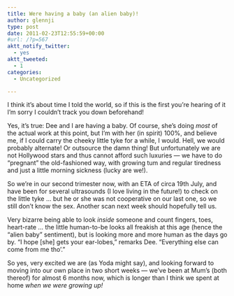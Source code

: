 ```yaml
---
title: Were having a baby (an alien baby)!
author: glennji
type: post
date: 2011-02-23T12:55:59+00:00
#url: /?p=567
aktt_notify_twitter:
  - yes
aktt_tweeted:
  - 1
categories:
  - Uncategorized

---
```

I think it&#8217;s about time I told the world, so if this is the first you&#8217;re hearing of it I&#8217;m sorry I couldn&#8217;t track you down beforehand!
  
Yes, it&#8217;s true: Dee and I are having a baby. Of course, she&#8217;s doing _most_ of the actual work at this point, but I&#8217;m with her (in spirit) 100%, and believe me, if I could carry the cheeky little tyke for a while, I would. Hell, we would probably alternate! Or outsource the damn thing! But unfortunately we are not Hollywood stars and thus cannot afford such luxuries &#8212; we have to do &#8220;pregnant&#8221; the old-fashioned way, with growing tum and regular tiredness and just a little morning sickness (lucky are we!).
  
So we&#8217;re in our second trimester now, with an ETA of circa 19th July, and have been for several ultrasounds (I love living in the future!) to check on the little tyke &#8230; but he or she was not cooperative on our last one, so we still don&#8217;t know the sex. Another scan next week should hopefully tell us.
  
Very bizarre being able to look _inside_ someone and count fingers, toes, heart-rate &#8230; the little human-to-be looks all freakish at this age (hence the &#8220;alien baby&#8221; sentiment), but is looking more and more human as the days go by. &#8220;I hope [she] gets your ear-lobes,&#8221; remarks Dee. &#8220;Everything else can come from me tho&#8217;.&#8221;
  
So yes, very excited we are (as Yoda might say), and looking forward to moving into our own place in two short weeks &#8212; we&#8217;ve been at Mum&#8217;s (both thereof) for almost 6 months now, which is longer than I think we spent at home _when we were growing up!_
